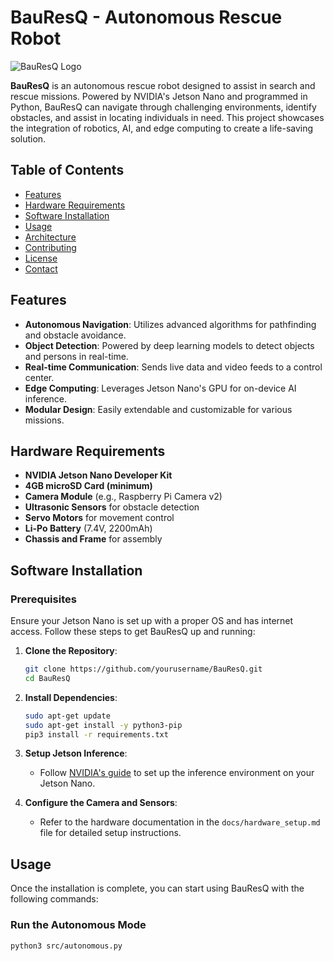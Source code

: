 # BauResQ - Autonomous Rescue Robot

![BauResQ Logo](https://i.ibb.co/9HDdpsR/Bau-Res-Q-1.jpg)

**BauResQ** is an autonomous rescue robot designed to assist in search and rescue missions. Powered by NVIDIA's Jetson Nano and programmed in Python, BauResQ can navigate through challenging environments, identify obstacles, and assist in locating individuals in need. This project showcases the integration of robotics, AI, and edge computing to create a life-saving solution.

## Table of Contents
- [Features](#features)
- [Hardware Requirements](#hardware-requirements)
- [Software Installation](#software-installation)
- [Usage](#usage)
- [Architecture](#architecture)
- [Contributing](#contributing)
- [License](#license)
- [Contact](#contact)

## Features

- **Autonomous Navigation**: Utilizes advanced algorithms for pathfinding and obstacle avoidance.
- **Object Detection**: Powered by deep learning models to detect objects and persons in real-time.
- **Real-time Communication**: Sends live data and video feeds to a control center.
- **Edge Computing**: Leverages Jetson Nano's GPU for on-device AI inference.
- **Modular Design**: Easily extendable and customizable for various missions.

## Hardware Requirements

- **NVIDIA Jetson Nano Developer Kit**
- **4GB microSD Card (minimum)**
- **Camera Module** (e.g., Raspberry Pi Camera v2)
- **Ultrasonic Sensors** for obstacle detection
- **Servo Motors** for movement control
- **Li-Po Battery** (7.4V, 2200mAh)
- **Chassis and Frame** for assembly

## Software Installation

### Prerequisites

Ensure your Jetson Nano is set up with a proper OS and has internet access. Follow these steps to get BauResQ up and running:

1. **Clone the Repository**:
    ```bash
    git clone https://github.com/yourusername/BauResQ.git
    cd BauResQ
    ```

2. **Install Dependencies**:
    ```bash
    sudo apt-get update
    sudo apt-get install -y python3-pip
    pip3 install -r requirements.txt
    ```

3. **Setup Jetson Inference**:
    - Follow [NVIDIA's guide](https://github.com/dusty-nv/jetson-inference) to set up the inference environment on your Jetson Nano.

4. **Configure the Camera and Sensors**:
    - Refer to the hardware documentation in the `docs/hardware_setup.md` file for detailed setup instructions.

## Usage

Once the installation is complete, you can start using BauResQ with the following commands:

### Run the Autonomous Mode
```bash
python3 src/autonomous.py
